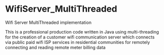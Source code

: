 # WifiServer_MultiThreaded
Wifi Server MultiThreaded implementation 

This is a professional production code written in Java using multi-threading for the creation of a customer wifi 
communication server which connects via public paid wifi ISP services in residential communities for remotely connecting
and reading remote meter billing data


